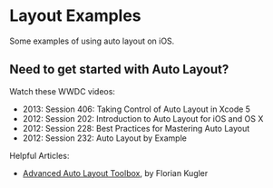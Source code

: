 # Layout Examples

Some examples of using auto layout on iOS.

## Need to get started with Auto Layout?

Watch these WWDC videos:

* 2013: Session 406: Taking Control of Auto Layout in Xcode 5
* 2012: Session 202: Introduction to Auto Layout for iOS and OS X
* 2012: Session 228: Best Practices for Mastering Auto Layout
* 2012: Session 232: Auto Layout by Example

Helpful Articles:

* [Advanced Auto Layout Toolbox](http://www.objc.io/issue-3/advanced-auto-layout-toolbox.html), by Florian Kugler

